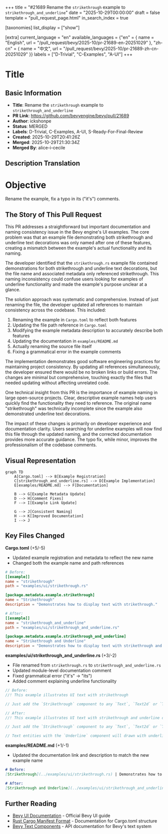 +++
title = "#21689 Rename the `strikethrough` example to `strikethrough_and_underline`"
date = "2025-10-29T00:00:00"
draft = false
template = "pull_request_page.html"
in_search_index = true

[taxonomies]
list_display = ["show"]

[extra]
current_language = "en"
available_languages = {"en" = { name = "English", url = "/pull_request/bevy/2025-10/pr-21689-en-20251029" }, "zh-cn" = { name = "中文", url = "/pull_request/bevy/2025-10/pr-21689-zh-cn-20251029" }}
labels = ["D-Trivial", "C-Examples", "A-UI"]
+++

# Title

## Basic Information
- **Title**: Rename the `strikethrough` example to `strikethrough_and_underline`
- **PR Link**: https://github.com/bevyengine/bevy/pull/21689
- **Author**: ickshonpe
- **Status**: MERGED
- **Labels**: D-Trivial, C-Examples, A-UI, S-Ready-For-Final-Review
- **Created**: 2025-10-29T20:41:26Z
- **Merged**: 2025-10-29T21:30:34Z
- **Merged By**: alice-i-cecile

## Description Translation
# Objective

Rename the example, fix a typo in its ("it's") comments.

## The Story of This Pull Request

This PR addresses a straightforward but important documentation and naming consistency issue in the Bevy engine's UI examples. The core problem was that an example file demonstrating both strikethrough and underline text decorations was only named after one of these features, creating a mismatch between the example's actual functionality and its naming.

The developer identified that the `strikethrough.rs` example file contained demonstrations for both strikethrough and underline text decorations, but the file name and associated metadata only referenced strikethrough. This naming inconsistency could confuse users looking for examples of underline functionality and made the example's purpose unclear at a glance.

The solution approach was systematic and comprehensive. Instead of just renaming the file, the developer updated all references to maintain consistency across the codebase. This included:

1. Renaming the example in `Cargo.toml` to reflect both features
2. Updating the file path reference in `Cargo.toml`
3. Modifying the example metadata description to accurately describe both features
4. Updating the documentation in `examples/README.md`
5. Actually renaming the source file itself
6. Fixing a grammatical error in the example comments

The implementation demonstrates good software engineering practices for maintaining project consistency. By updating all references simultaneously, the developer ensured there would be no broken links or build errors. The changes are minimal but comprehensive, touching exactly the files that needed updating without affecting unrelated code.

One technical insight from this PR is the importance of example naming in large open-source projects. Clear, descriptive example names help users quickly find the functionality they need to reference. The original name "strikethrough" was technically incomplete since the example also demonstrated underline text decorations.

The impact of these changes is primarily on developer experience and documentation clarity. Users searching for underline examples will now find this file through the updated naming, and the corrected documentation provides more accurate guidance. The typo fix, while minor, improves the professionalism of the codebase comments.

## Visual Representation

```mermaid
graph TD
    A[Cargo.toml] --> B[Example Registration]
    C[strikethrough_and_underline.rs] --> D[Example Implementation]
    E[examples/README.md] --> F[Documentation]
    
    B --> G[Example Metadata Update]
    D --> H[Comment Fixes]
    F --> I[Example Link Update]
    
    G --> J[Consistent Naming]
    H --> K[Improved Documentation]
    I --> J
```

## Key Files Changed

**Cargo.toml** (+5/-5)
- Updated example registration and metadata to reflect the new name
- Changed both the example name and path references

```toml
# Before:
[[example]]
name = "strikethrough"
path = "examples/ui/strikethrough.rs"

[package.metadata.example.strikethrough]
name = "Strikethrough"
description = "Demonstrates how to display text with strikethrough."

# After:
[[example]]
name = "strikethrough_and_underline"
path = "examples/ui/strikethrough_and_underline.rs"

[package.metadata.example.strikethrough_and_underline]
name = "Strikethrough and Underline"
description = "Demonstrates how to display text with strikethrough and underline."
```

**examples/ui/strikethrough_and_underline.rs** (+3/-2)
- File renamed from `strikethrough.rs` to `strikethrough_and_underline.rs`
- Updated module-level documentation comment
- Fixed grammatical error ("it's" → "its")
- Added comment explaining underline functionality

```rust
// Before:
//! This example illustrates UI text with strikethrough

// Just add the `Strikethrough` component to any `Text`, `Text2d` or `TextSpan` and it's text will be struck through.

// After:
//! This example illustrates UI text with strikethrough and underline decorations

// Just add the `Strikethrough` component to any `Text`, `Text2d` or `TextSpan` and its text will be struck through

// Text entities with the `Underline` component will drawn with underline
```

**examples/README.md** (+1/-1)
- Updated the documentation link and description to match the new example name

```markdown
# Before:
[Strikethrough](../examples/ui/strikethrough.rs) | Demonstrates how to display text with strikethrough.

# After:
[Strikethrough and Underline](../examples/ui/strikethrough_and_underline.rs) | Demonstrates how to display text with strikethrough and underline.
```

## Further Reading

- [Bevy UI Documentation](https://bevyengine.org/learn/quick-start/ui/) - Official Bevy UI guide
- [Rust Cargo Manifest Format](https://doc.rust-lang.org/cargo/reference/manifest.html) - Documentation for Cargo.toml structure
- [Bevy Text Components](https://docs.rs/bevy/latest/bevy/text/struct.Text.html) - API documentation for Bevy's text system